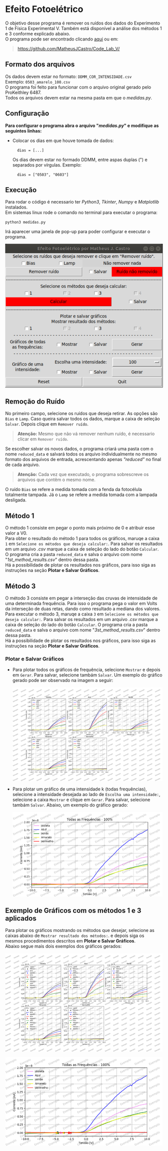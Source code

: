 # Efeito Fotoelétrico
O objetivo desse programa é remover os ruídos dos dados do Experimento 1 de Física Experimental V. Também está disponível a análise dos métodos 1 e 3 conforme explicado abaixo.  
O programa pode ser encontrado clicando [aqui](https://github.com/MatheusJCastro/Code_Lab_V/) ou em:

> <https://github.com/MatheusJCastro/Code_Lab_V/>

## Formato dos arquivos
Os dados devem estar no formato: `DDMM_COR_INTENSIDADE.csv`  
Exemplo: `0503_amarelo_100.csv`  
O programa foi feito para funcionar com o arquivo original gerado pelo ProKeithley 6487.  
Todos os arquivos devem estar na mesma pasta em que o *medidas.py*.  

## Configuração
**Para configurar o programa abra o arquivo "*medidas.py*" e modifique as seguintes linhas:**
	
* Colocar os dias em que houve tomada de dados:
		
		dias = [...]
	
	Os dias devem estar no formado DDMM, entre aspas duplas (") e separados por vírgulas. Exemplo:
	
		dias = ["0503", "0603"]
		
## Execução
Para rodar o código é necessario ter *Python3*, *Tkinter*, *Numpy* e *Matplotlib* instalados.  
Em sistemas linux rode o comando no terminal para executar o programa:
	
	python3 medidas.py

Irá aparecer uma janela de pop-up para poder configurar e executar o programa.

![](window.png)

## Remoção do Ruído
	
No primeiro campo, selecione os ruídos que deseja retirar. As opções são `Bias` e `Lamp`. Caso queira salvar todos os dados, marque a caixa de seleção `Salvar`. Depois clique em `Remover ruído`.  

> **Atenção:** Mesmo que não vá remover nenhum ruído, é necessario clicar em `Remover ruído`.

Se escolher salvar os novos dados, o programa criará uma pasta com o nome `reduced_data` e salvará todos os arquivo individualmente no mesmo formato dos arquivos de entrada, acrescentando apenas *"reduced"* no final de cada arquivo.  
	
>**Atenção:** Cada vez que executado, o programa sobrescreve os arquivos que contêm o mesmo nome.
		
O ruído `Bias` se refere a medida tomada com a fenda da fotocélula totalmente tampada. Já o `Lamp` se refere a medida tomada com a lampada desligada.

## Método 1
O método 1 consiste em pegar o ponto mais próximo de 0 e atribuir esse valor a V0.  
Para obter o resultado do método 1 para todos os gráficos, maruqe a caixa `1` em `Selecione os métodos que deseja calcular:`. Para salvar os resultados em um arquivo *.csv* marque a caixa de seleção do lado do botão `Calcular`. O programa cria a pasta `reduced_data` e salva o arquivo com nome "*1st_method_results.csv*" dentro dessa pasta.  
Há a possibilidade de plotar os resultados nos gráficos, para isso siga as instruções na seção **Plotar e Salvar Gráficos**.

## Método 3
O método 3 consiste em pegar a interseção das cruvas de intensidade de uma determinada frequência. Para isso o programa pega o valor em Volts da interseção de duas retas, dando como resultado a mediana dos valores.  
Para executar o método 3, maruqe a caixa `3` em `Selecione os métodos que deseja calcular:`. Para salvar os resultados em um arquivo *.csv* marque a caixa de seleção do lado do botão `Calcular`. O programa cria a pasta `reduced_data` e salva o arquivo com nome "*3st_method_results.csv*" dentro dessa pasta.  
Há a possibilidade de plotar os resultados nos gráficos, para isso siga as instruções na seção **Plotar e Salvar Gráficos**. 

### Plotar e Salvar Gráficos

* Para plotar todos os gráficos de frequência, selecione `Mostrar` e depois em `Gerar`. Para salvar, selecione tambám `Salvar`. Um exemplo do gráfico gerado pode ser observado na imagem a seguir:
	
	![](Plot_of_all_data_example.png)
	
* Para plotar um gráfico de uma intensidade k (todas frequências), selecione a intensidade desejada ao lado de `Escolha uma intensidade:`, selecione a caixa `Mostrar` e clique em `Gerar`. Para salvar, selecione tambám `Salvar`. Abaixo, um exemplo do gráfico gerado:
	
	![](Plot_same_intensity_example.png)
	
## Exemplo de Gráficos com os métodos 1 e 3 aplicados
Para plotar os gráficos mostrando os métodos que desejar, selecione as caixas abaixo de `Mostrar resultado dos métodos:`. e depois siga os mesmos procedimentos descritos em **Plotar e Salvar Gráficos**.  
Abaixo segue mais dois exemplos dos gráficos gerados:
	
![](Plot_of_all_data_dots_example.png)

![](Plot_same_intensity_dots_example.png)
